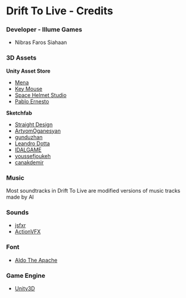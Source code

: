 # Drift To Live - Credits

### Developer - Illume Games

  - Nibras Faros Siahaan
  
  
### 3D Assets

**Unity Asset Store**
  - [Mena](https://assetstore.unity.com/packages/tools/physics/prometeo-car-controller-209444)
  - [Key Mouse](https://assetstore.unity.com/packages/2d/textures-materials/sky/customizable-skybox-174576)
  - [Space Helmet Studio](https://assetstore.unity.com/packages/3d/vehicles/land/4-toon-city-cars-205608)
  - [Pablo Ernesto](https://assetstore.unity.com/packages/3d/vehicles/land/low-poly-pixelated-beetle-car-181450)

**Sketchfab**
  - [Straight Design](https://sketchfab.com/3d-models/low-poly-car-93971323324243468f24d7da9d18f617)
  - [ArtyomOganesyan](https://sketchfab.com/3d-models/simple-low-poly-cars-pack-free-3ae4b6b79f0b468c9bc719081872164d)
  - [gunduzhan](https://sketchfab.com/3d-models/nuka-cola-vending-machine-d67e3f3d1bdd4a4e8b63c489cd55a5fc)
  - [Leandro Dotta](https://sketchfab.com/3d-models/low-poly-vehicle-barrier-c8f8615cd51e4488b281cbae169f6c22)
  - [IDALGAME](https://sketchfab.com/3d-models/cartoon-buildings-cd646309247e4315adbf31a6af1fcfa1)
  - [youssefjoukeh](https://sketchfab.com/3d-models/building-cartoon-low-poly-e0f9c472e6b8470ba14fd8c600936709)
  - [canakdemir](https://sketchfab.com/3d-models/lowpoly-stylized-ghetto-city-pack-837d0d13a7224ea5a08b1fdc83bef432)


### Music
Most soundtracks in Drift To Live are modified versions of music tracks made by AI


### Sounds
  - [jsfxr](https://sfxr.me)
  - [ActionVFX](https://www.actionvfx.com)


### Font
  - [Aldo The Apache](https://www.dafont.com/aldo-the-apache.font)


### Game Engine

  - [Unity3D](https://unity.com)
